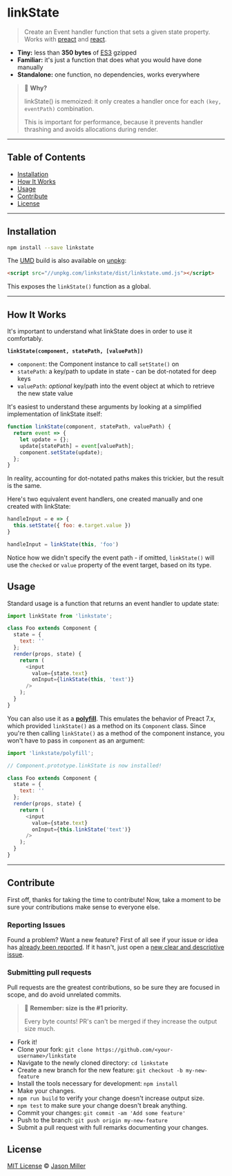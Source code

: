 # linkState

> Create an Event handler function that sets a given state property. Works with [preact] and [react].

-   **Tiny:** less than **350 bytes** of [ES3](https://unpkg.com/linkstate) gzipped
-   **Familiar:** it's just a function that does what you would have done manually
-   **Standalone:** one function, no dependencies, works everywhere

> 🤔 **Why?**
>
> linkState() is memoized: it only creates a handler once for each `(key, eventPath)` combination.
>
> This is important for performance, because it prevents handler thrashing and avoids allocations during render.

* * *

## Table of Contents

-   [Installation](#installation)
-   [How It Works](#how-it-works)
-   [Usage](#usage)
-   [Contribute](#contribute)
-   [License](#license)

* * *

## Installation

```sh
npm install --save linkstate
```

The [UMD](https://github.com/umdjs/umd) build is also available on [unpkg](https://unpkg.com/linkstate/dist/linkstate.umd.js):

```html
<script src="//unpkg.com/linkstate/dist/linkstate.umd.js"></script>
```

This exposes the `linkState()` function as a global.

* * *

## How It Works

It's important to understand what linkState does in order to use it comfortably.

**`linkState(component, statePath, [valuePath])`**

- `component`: the Component instance to call `setState()` on
- `statePath`: a key/path to update in state - can be dot-notated for deep keys
- `valuePath`: _optional_ key/path into the event object at which to retrieve the new state value

It's easiest to understand these arguments by looking at a simplified implementation of linkState itself:

```js
function linkState(component, statePath, valuePath) {
  return event => {
    let update = {};
    update[statePath] = event[valuePath];
    component.setState(update);
  };
}
```

In reality, accounting for dot-notated paths makes this trickier, but the result is the same.

Here's two equivalent event handlers, one created manually and one created with linkState:

```js
handleInput = e => {
  this.setState({ foo: e.target.value })
}

handleInput = linkState(this, 'foo')
```

Notice how we didn't specify the event path - if omitted, `linkState()` will use the `checked` or `value` property of the event target, based on its type.

## Usage

Standard usage is a function that returns an event handler to update state:

```js
import linkState from 'linkstate';

class Foo extends Component {
  state = {
    text: ''
  };
  render(props, state) {
    return (
      <input
        value={state.text}
        onInput={linkState(this, 'text')}
      />
    );
  }
}
```

You can also use it as a [**polyfill**](https://ponyfill.com/#polyfill). This emulates the behavior of Preact 7.x, which provided `linkState()` as a method on its `Component` class. Since you're then calling `linkState()` as a method of the component instance, you won't have to pass in `component` as an argument:

```js
import 'linkstate/polyfill';

// Component.prototype.linkState is now installed!

class Foo extends Component {
  state = {
    text: ''
  };
  render(props, state) {
    return (
      <input
        value={state.text}
        onInput={this.linkState('text')}
      />
    );
  }
}
```


* * *

## Contribute

First off, thanks for taking the time to contribute!
Now, take a moment to be sure your contributions make sense to everyone else.

### Reporting Issues

Found a problem? Want a new feature? First of all see if your issue or idea has [already been reported](../../issues).
If it hasn't, just open a [new clear and descriptive issue](../../issues/new).

### Submitting pull requests

Pull requests are the greatest contributions, so be sure they are focused in scope, and do avoid unrelated commits.

> 💁 **Remember: size is the #1 priority.**
>
> Every byte counts! PR's can't be merged if they increase the output size much.

-   Fork it!
-   Clone your fork: `git clone https://github.com/<your-username>/linkstate`
-   Navigate to the newly cloned directory: `cd linkstate`
-   Create a new branch for the new feature: `git checkout -b my-new-feature`
-   Install the tools necessary for development: `npm install`
-   Make your changes.
-   `npm run build` to verify your change doesn't increase output size.
-   `npm test` to make sure your change doesn't break anything.
-   Commit your changes: `git commit -am 'Add some feature'`
-   Push to the branch: `git push origin my-new-feature`
-   Submit a pull request with full remarks documenting your changes.

## License

[MIT License](LICENSE.md) © [Jason Miller](https://jasonformat.com/)


[preact]: https://github.com/developit/preact
[react]: https://github.com/facebook/react
